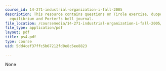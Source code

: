 ```yaml
---
course_id: 14-271-industrial-organization-i-fall-2005
description: This resource contains questions on Tirole exercise, duopoly model, cournot
  equilibrium and Porter?s bell journal.
file_location: /coursemedia/14-271-industrial-organization-i-fall-2005/5dd4cef37ffc5b67212fd0e8c5ee8823_ps4.pdf
file_type: application/pdf
layout: pdf
title: ps4.pdf
type: course
uid: 5dd4cef37ffc5b67212fd0e8c5ee8823

---
```

None